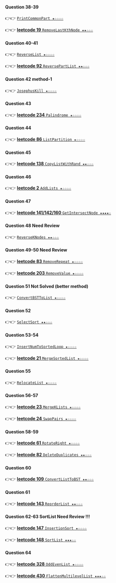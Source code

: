 #### Question 38-39
👉👉  [`PrintCommonPart ★☆☆☆☆`](https://github.com/jevishoo/algorithm_learning/blob/master/code/LinkedList/PrintCommonPart.java)

👉👉  [**leetcode 19** `RemoveLastKthNode ★★☆☆☆`](https://github.com/jevishoo/algorithm_learning/blob/master/code/LinkedList/RemoveLastKthNode.java)
#### Question 40-41
👉👉  [`ReverseList ★☆☆☆☆`](https://github.com/jevishoo/algorithm_learning/blob/master/code/LinkedList/ReverseList.java)

👉👉  [**leetcode 92** `ReversePartList ★★☆☆☆`](https://github.com/jevishoo/algorithm_learning/blob/master/code/LinkedList/ReversePartList.java)
#### Question 42 method-1
👉👉  [`JosephusKill ★☆☆☆☆`](https://github.com/jevishoo/algorithm_learning/blob/master/code/LinkedList/JosephusKill.java)
#### Question 43
👉👉  [**leetcode 234** `Palindrome ★☆☆☆☆`](https://github.com/jevishoo/algorithm_learning/blob/master/code/LinkedList/Palindrome.java)
#### Question 44
👉👉  [**leetcode 86** `ListPartition ★☆☆☆☆`](https://github.com/jevishoo/algorithm_learning/blob/master/code/LinkedList/ListPartition.java)
#### Question 45
👉👉  [**leetcode 138** `CopyListWithRand ★★☆☆☆`](https://github.com/jevishoo/algorithm_learning/blob/master/code/LinkedList/CopyListWithRand.java)
#### Question 46
👉👉  [**leetcode 2** `AddLists ★☆☆☆☆`](https://github.com/jevishoo/algorithm_learning/blob/master/code/LinkedList/AddLists.java)
#### Question 47
👉👉  [**leetcode 141/142/160** `GetIntersectNode ★★★★☆`](https://github.com/jevishoo/algorithm_learning/blob/master/code/LinkedList/GetIntersectNode.java)
#### Question 48  Need Review
👉👉  [`ReverseKNodes ★★☆☆☆`](https://github.com/jevishoo/algorithm_learning/blob/master/code/LinkedList/ReverseKNodes.java)
#### Question 49-50  Need Review
👉👉  [**leetcode 83** `RemoveRepeat ★☆☆☆☆`](https://github.com/jevishoo/algorithm_learning/blob/master/code/LinkedList/RemoveRepeat.java)

👉👉  [**leetcode 203** `RemoveValue ★☆☆☆☆`](https://github.com/jevishoo/algorithm_learning/blob/master/code/LinkedList/RemoveValue.java)
#### Question 51  Not Solved (better method)
👉👉  [`ConvertBSTToList ★☆☆☆☆`](https://github.com/jevishoo/algorithm_learning/blob/master/code/LinkedList/ConvertBSTToList.java)
#### Question 52
👉👉  [`SelectSort ★★☆☆☆`](https://github.com/jevishoo/algorithm_learning/blob/master/code/LinkedList/SelectSort.java)
#### Question 53-54
👉👉  [`InsertNumToSortedLoop ★☆☆☆☆`](https://github.com/jevishoo/algorithm_learning/blob/master/code/LinkedList/InsertNumToSortedLoop.java)

👉👉  [**leetcode 21** `MergeSortedList ★☆☆☆☆`](https://github.com/jevishoo/algorithm_learning/blob/master/code/LinkedList/MergeSortedList.java)
#### Question 55
👉👉  [`RelocateList ★☆☆☆☆`](https://github.com/jevishoo/algorithm_learning/blob/master/code/LinkedList/RelocateList.java)
#### Question 56-57
👉👉  [**leetcode 23** `MergeKLists ★☆☆☆☆`](https://github.com/jevishoo/algorithm_learning/blob/master/code/LinkedList/MergeKLists.java)

👉👉  [**leetcode 24** `SwapPairs ★☆☆☆☆`](https://github.com/jevishoo/algorithm_learning/blob/master/code/LinkedList/SwapPairs.java)
#### Question 58-59
👉👉  [**leetcode 61** `RotateRight ★☆☆☆☆`](https://github.com/jevishoo/algorithm_learning/blob/master/code/LinkedList/RotateRight.java)

👉👉  [**leetcode 82** `DeleteDuplicates ★★☆☆☆`](https://github.com/jevishoo/algorithm_learning/blob/master/code/LinkedList/DeleteDuplicates.java)
#### Question 60
👉👉  [**leetcode 109** `ConvertListToBST ★★☆☆☆`](https://github.com/jevishoo/algorithm_learning/blob/master/code/LinkedList/ConvertListToBST.java)
#### Question 61
👉👉  [**leetcode 143** `ReorderList ★★☆☆☆`](https://github.com/jevishoo/algorithm_learning/blob/master/code/LinkedList/ReorderList.java)
#### Question 62-63 SortList Need Review !!!
👉👉  [**leetcode 147** `InsertionSort ★☆☆☆☆`](https://github.com/jevishoo/algorithm_learning/blob/master/code/LinkedList/InsertionSort.java)

👉👉  [**leetcode 148** `SortList ★★★☆☆`](https://github.com/jevishoo/algorithm_learning/blob/master/code/LinkedList/SortList.java)
#### Question 64
👉👉  [**leetcode 328** `OddEvenList ★☆☆☆☆`](https://github.com/jevishoo/algorithm_learning/blob/master/code/OddEvenList/ReorderList.java)

👉👉  [**leetcode 430** `FlattenMultilevelList ★★★☆☆`](https://github.com/jevishoo/algorithm_learning/blob/master/code/OddEvenList/FlattenMultilevelList.java)
